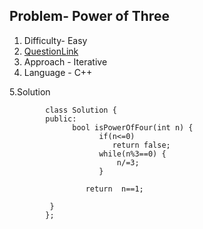 ## Problem-  Power of Three
1. Difficulty- Easy 
2. [QuestionLink](https://leetcode.com/problems/power-of-three/)
3. Approach -  Iterative
4. Language - C++


5.Solution
       


            class Solution {
            public:
                  bool isPowerOfFour(int n) {
                        if(n<=0)
                           return false;
                        while(n%3==0) {
                            n/=3;
                        }

                     return  n==1;
    
             }
            };  
 
   
      
        